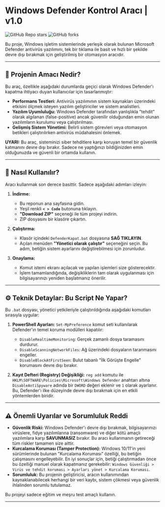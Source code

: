 # Windows Defender Kontrol Aracı | v1.0

![GitHub Repo stars](https://img.shields.io/github/stars/vasbabas/defender-kontrol-araci?style=social) ![GitHub forks](https://img.shields.io/github/forks/vasbabas/defender-kontrol-araci?style=social)

Bu proje, Windows işletim sistemlerinde yerleşik olarak bulunan Microsoft Defender antivirüs yazılımını, tek bir tıklama ile basit ve hızlı bir şekilde devre dışı bırakmak için geliştirilmiş bir otomasyon aracıdır.

---

## 📜 Projenin Amacı Nedir?

Bu araç, özellikle aşağıdaki durumlarda geçici olarak Windows Defender'ı kapatma ihtiyacı duyan kullanıcılar için tasarlanmıştır:

* **Performans Testleri:** Antivirüs yazılımının sistem kaynakları üzerindeki etkisini ölçmek isteyen yazılım geliştiriciler ve sistem analistleri.
* **Yazılım Uyumluluğu:** Windows Defender tarafından yanlışlıkla "tehdit" olarak algılanan (false-positive) ancak güvenilir olduğundan emin olunan yazılımların kurulumu veya çalıştırılması.
* **Gelişmiş Sistem Yönetimi:** Belirli sistem görevleri veya otomasyon betikleri çalıştırılırken antivirüs müdahalesini önlemek.

**UYARI:** Bu araç, sisteminizi siber tehditlere karşı koruyan temel bir güvenlik katmanını devre dışı bırakır. Sadece ne yaptığınızı bildiğinizden emin olduğunuzda ve güvenli bir ortamda kullanın.

---

## 🚀 Nasıl Kullanılır?

Aracı kullanmak son derece basittir. Sadece aşağıdaki adımları izleyin:

1.  **İndirme:**
    * Bu reponun ana sayfasına gidin.
    * Yeşil renkli **`< > Code`** butonuna tıklayın.
    * **"Download ZIP"** seçeneği ile tüm projeyi indirin.
    * ZIP dosyasını bir klasöre çıkartın.

2.  **Çalıştırma:**
    * Klasör içindeki `DefenderKapat.bat` dosyasına **SAĞ TIKLAYIN**.
    * Açılan menüden **"Yönetici olarak çalıştır"** seçeneğini seçin. Bu adım, betiğin sistem ayarlarını değiştirebilmesi için zorunludur.

3.  **Onaylama:**
    * Komut istemi ekranı açılacak ve yapılan işlemleri size gösterecektir.
    * İşlem tamamlandığında, değişikliklerin tam olarak uygulanması için bilgisayarınızı yeniden başlatmanız önerilir.

---

## ⚙️ Teknik Detaylar: Bu Script Ne Yapar?

Bu `.bat` dosyası, yönetici yetkileriyle çalıştırıldığında aşağıdaki komutları sırasıyla uygular:

1.  **PowerShell Ayarları:** `Set-MpPreference` komut seti kullanılarak Defender'ın temel koruma modülleri kapatılır:
    * `DisableRealtimeMonitoring`: Gerçek zamanlı dosya taramasını durdurur.
    * `DisableScanningNetworkFiles`: Ağ üzerindeki dosyaların taranmasını engeller.
    * `DisableBlockAtFirstSeen`: Bulut tabanlı "İlk Görüşte Engelle" korumasını devre dışı bırakır.

2.  **Kayıt Defteri (Registry) Değişikliği:** `reg add` komutu ile `HKLM\SOFTWARE\Policies\Microsoft\Windows Defender` anahtarı altına `DisableAntiSpyware` adında bir `DWORD` değeri eklenir ve `1` olarak ayarlanır. Bu, Defender'ı ilke düzeyinde devre dışı bırakmak için en etkili yöntemlerden biridir.

---

## ⚠️ Önemli Uyarılar ve Sorumluluk Reddi

* **Güvenlik Riski:** Windows Defender'ı devre dışı bırakmak, bilgisayarınızı virüslere, fidye yazılımlarına (ransomware) ve diğer kötü amaçlı yazılımlara karşı **SAVUNMASIZ** bırakır. Bu aracı kullanmanın getireceği tüm riskler tamamen size aittir.
* **Kurcalama Koruması (Tamper Protection):** Windows 10/11'in yeni sürümlerinde bulunan "Kurcalama Koruması" özelliği, bu betiğin çalışmasını engelleyebilir. En iyi sonuçlar için, betiği çalıştırmadan önce bu özelliği manuel olarak kapatmanız gerekebilir: `Windows Güvenliği > Virüs ve tehdit koruması > Ayarları yönet > Kurcalama Koruması`.
* **Sorumluluk:** Bu projenin geliştiricisi, aracın kullanımından kaynaklanabilecek herhangi bir veri kaybı, sistem çökmesi veya güvenlik ihlalinden sorumlu tutulamaz.

Bu projeyi sadece eğitim ve meşru test amaçlı kullanın.

---

